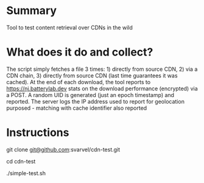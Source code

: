 # Summary
Tool to test content retrieval over CDNs in the wild

# What does it do and collect? 
The script simply fetches a file 3 times: 1) directly from source CDN, 2) via a CDN chain, 3) directly from source CDN (last time guarantees it was cached). At the end of each download, the tool reports to https://nj.batterylab.dev stats on the download performance (encrypted) via a POST. A random UID is generated (just an epoch timestamp) and reported. The server logs the IP address used to report for geolocation purposed - matching with cache identifier also reported

# Instructions
git clone git@github.com:svarvel/cdn-test.git

cd cdn-test

./simple-test.sh


